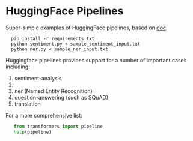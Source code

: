 # HuggingFace Pipelines

Super-simple examples of HuggingFace pipelines, based on <a href="https://huggingface.co/transformers/task_summary.html">doc</a>.

```shell 
  pip install -r requirements.txt
  python sentiment.py < sample_sentiment_input.txt 
  python ner.py < sample_ner_input.txt
```

Huggingface pipelines provides support for a number of important cases including:
<ol>
<li>sentiment-analysis<li>
<li>ner (Named Entity Recognition)</li>
<li>question-answering (such as SQuAD)</li>
<li>translation</li>
</ol>

For a more comprehensive list:

```python
   from transformers import pipeline
   help(pipeline)
```
